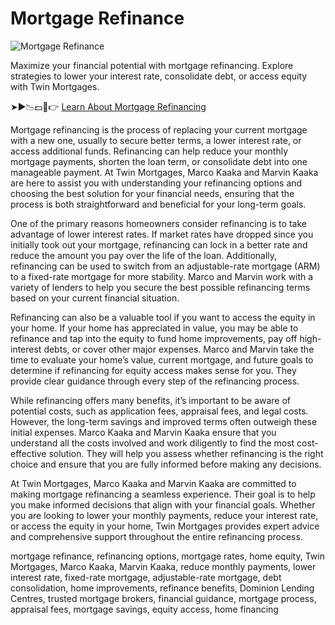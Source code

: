 # Mortgage Refinance

![Mortgage Refinance](https://twinmortgages.com/wp-content/uploads/2025/01/Mortgage-Refinance.jpg)

Maximize your financial potential with mortgage refinancing. Explore strategies to lower your interest rate, consolidate debt, or access equity with Twin Mortgages.

➤►📉💵🏡👉 [Learn About Mortgage Refinancing](https://twinmortgages.com/services/refinance/)

Mortgage refinancing is the process of replacing your current mortgage with a new one, usually to secure better terms, a lower interest rate, or access additional funds. Refinancing can help reduce your monthly mortgage payments, shorten the loan term, or consolidate debt into one manageable payment. At Twin Mortgages, Marco Kaaka and Marvin Kaaka are here to assist you with understanding your refinancing options and choosing the best solution for your financial needs, ensuring that the process is both straightforward and beneficial for your long-term goals.

One of the primary reasons homeowners consider refinancing is to take advantage of lower interest rates. If market rates have dropped since you initially took out your mortgage, refinancing can lock in a better rate and reduce the amount you pay over the life of the loan. Additionally, refinancing can be used to switch from an adjustable-rate mortgage (ARM) to a fixed-rate mortgage for more stability. Marco and Marvin work with a variety of lenders to help you secure the best possible refinancing terms based on your current financial situation.

Refinancing can also be a valuable tool if you want to access the equity in your home. If your home has appreciated in value, you may be able to refinance and tap into the equity to fund home improvements, pay off high-interest debts, or cover other major expenses. Marco and Marvin take the time to evaluate your home’s value, current mortgage, and future goals to determine if refinancing for equity access makes sense for you. They provide clear guidance through every step of the refinancing process.

While refinancing offers many benefits, it’s important to be aware of potential costs, such as application fees, appraisal fees, and legal costs. However, the long-term savings and improved terms often outweigh these initial expenses. Marco Kaaka and Marvin Kaaka ensure that you understand all the costs involved and work diligently to find the most cost-effective solution. They will help you assess whether refinancing is the right choice and ensure that you are fully informed before making any decisions.

At Twin Mortgages, Marco Kaaka and Marvin Kaaka are committed to making mortgage refinancing a seamless experience. Their goal is to help you make informed decisions that align with your financial goals. Whether you are looking to lower your monthly payments, reduce your interest rate, or access the equity in your home, Twin Mortgages provides expert advice and comprehensive support throughout the entire refinancing process.

mortgage refinance, refinancing options, mortgage rates, home equity, Twin Mortgages, Marco Kaaka, Marvin Kaaka, reduce monthly payments, lower interest rate, fixed-rate mortgage, adjustable-rate mortgage, debt consolidation, home improvements, refinance benefits, Dominion Lending Centres, trusted mortgage brokers, financial guidance, mortgage process, appraisal fees, mortgage savings, equity access, home financing
